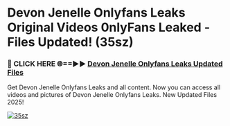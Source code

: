 # Devon Jenelle Onlyfans Leaks Original Videos 0nlyFans Leaked - Files Updated! (35sz)

<h3>🔴 CLICK HERE 🌐==►► <a href="https://tinyurl.com/x26r9saj" rel="nofollow">Devon Jenelle Onlyfans Leaks Updated Files</a></h3>

Get Devon Jenelle Onlyfans Leaks and all content. Now you can access all videos and pictures of Devon Jenelle Onlyfans Leaks. New Updated Files 2025!

[![35sz](https://i.imgur.com/LkgZPqh.gif)](https://tinyurl.com/x26r9saj)
